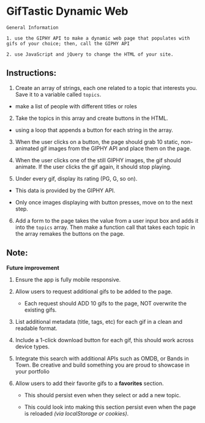 # GifTastic Dynamic Web

    General Information

    1. use the GIPHY API to make a dynamic web page that populates with gifs of your choice; then, call the GIPHY API
    
    2. use JavaScript and jQuery to change the HTML of your site.


## Instructions:

1. Create an array of strings, each one related to a topic that interests you. Save it to a variable called `topics`.

 - make a list of people with different titles or roles

2.  Take the topics in this array and create buttons in the HTML. 

 - using a loop that appends a button for each string in the array.

3. When the user clicks on a button, the page should grab 10 static, non-animated gif images from the GIPHY API and place them on the page.

4. When the user clicks one of the still GIPHY images, the gif should animate. If the user clicks the gif again, it should stop playing.

5. Under every gif, display its rating (PG, G, so on).
    
 - This data is provided by the GIPHY API.
        
 - Only once images displaying with button presses, move on to the next step.

6. Add a form to the page takes the value from a user input box and adds it into the `topics` array. Then make a function call that takes each topic in the array remakes the buttons on the page.
    

## Note: 

**Future improvement**

1. Ensure the app is fully mobile responsive.

2. Allow users to request additional gifs to be added to the page.

    - Each request should ADD 10 gifs to the page, NOT overwrite the existing gifs.

3. List additional metadata (title, tags, etc) for each gif in a clean and readable format.

4. Include a 1-click download button for each gif, this should work across device types.

5. Integrate this search with additional APIs such as OMDB, or Bands in Town. Be creative and build something you are proud to showcase in your portfolio

6. Allow users to add their favorite gifs to a **favorites** section. 

    - This should persist even when they select or add a new topic.
    
    - This could look into making this section persist even when the page is reloaded *(via localStorage or cookies)*.


